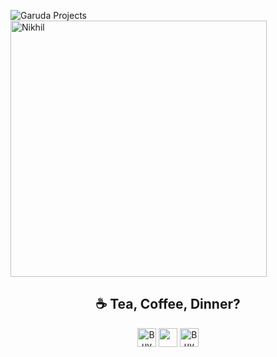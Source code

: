 <p><img align="left" src="https://github-readme-stats.vercel.app/api/top-langs?username=KolamProduction&show_icons=true&locale=en&layout=compact&theme=radical" alt="Garuda Projects" /></p>
<p>&nbsp;<img align="center" src="https://github-readme-stats.vercel.app/api?username=KolamProduction&show_icons=true&locale=en&theme=tokyonight" alt="Nikhil" width="410" /></p>
<h2 align="center">☕️ Tea, Coffee, Dinner?</h2>
<p align="center">
<a href="https://www.buymeacoffee.com/rsalman" target="_blank"><img src="https://cdn.buymeacoffee.com/buttons/v2/default-red.png" alt="Buy Me A Coffee" height="30px" ></a>
<a href="https://www.paypal.me/rsalmn"><img src="https://img.shields.io/badge/PayPal-00457C?style=for-the-badge&logo=paypal&logoColor=white" alt="" height="30px"></a>
<a href="https://ko-fi.com/rsalman" target="_blank"><img src="https://encrypted-tbn0.gstatic.com/images?q=tbn:ANd9GcQQWGwjC8VaYcu1X_alOKQ5Yi8cFT3IcPYlAA&usqp=CAU" alt="Buy Me A Ko-Fi" height="30px"></a>
</p>
